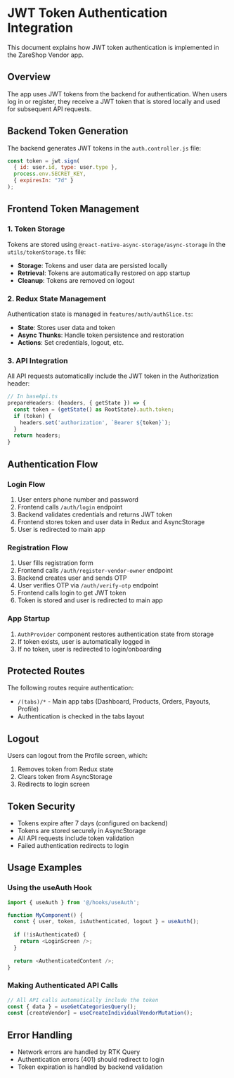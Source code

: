 # JWT Token Authentication Integration

This document explains how JWT token authentication is implemented in the ZareShop Vendor app.

## Overview

The app uses JWT tokens from the backend for authentication. When users log in or register, they receive a JWT token that is stored locally and used for subsequent API requests.

## Backend Token Generation

The backend generates JWT tokens in the `auth.controller.js` file:

```javascript
const token = jwt.sign(
  { id: user.id, type: user.type },
  process.env.SECRET_KEY,
  { expiresIn: "7d" }
);
```

## Frontend Token Management

### 1. Token Storage

Tokens are stored using `@react-native-async-storage/async-storage` in the `utils/tokenStorage.ts` file:

- **Storage**: Tokens and user data are persisted locally
- **Retrieval**: Tokens are automatically restored on app startup
- **Cleanup**: Tokens are removed on logout

### 2. Redux State Management

Authentication state is managed in `features/auth/authSlice.ts`:

- **State**: Stores user data and token
- **Async Thunks**: Handle token persistence and restoration
- **Actions**: Set credentials, logout, etc.

### 3. API Integration

All API requests automatically include the JWT token in the Authorization header:

```typescript
// In baseApi.ts
prepareHeaders: (headers, { getState }) => {
  const token = (getState() as RootState).auth.token;
  if (token) {
    headers.set('authorization', `Bearer ${token}`);
  }
  return headers;
}
```

## Authentication Flow

### Login Flow

1. User enters phone number and password
2. Frontend calls `/auth/login` endpoint
3. Backend validates credentials and returns JWT token
4. Frontend stores token and user data in Redux and AsyncStorage
5. User is redirected to main app

### Registration Flow

1. User fills registration form
2. Frontend calls `/auth/register-vendor-owner` endpoint
3. Backend creates user and sends OTP
4. User verifies OTP via `/auth/verify-otp` endpoint
5. Frontend calls login to get JWT token
6. Token is stored and user is redirected to main app

### App Startup

1. `AuthProvider` component restores authentication state from storage
2. If token exists, user is automatically logged in
3. If no token, user is redirected to login/onboarding

## Protected Routes

The following routes require authentication:

- `/(tabs)/*` - Main app tabs (Dashboard, Products, Orders, Payouts, Profile)
- Authentication is checked in the tabs layout

## Logout

Users can logout from the Profile screen, which:

1. Removes token from Redux state
2. Clears token from AsyncStorage
3. Redirects to login screen

## Token Security

- Tokens expire after 7 days (configured on backend)
- Tokens are stored securely in AsyncStorage
- All API requests include token validation
- Failed authentication redirects to login

## Usage Examples

### Using the useAuth Hook

```typescript
import { useAuth } from '@/hooks/useAuth';

function MyComponent() {
  const { user, token, isAuthenticated, logout } = useAuth();
  
  if (!isAuthenticated) {
    return <LoginScreen />;
  }
  
  return <AuthenticatedContent />;
}
```

### Making Authenticated API Calls

```typescript
// All API calls automatically include the token
const { data } = useGetCategoriesQuery();
const [createVendor] = useCreateIndividualVendorMutation();
```

## Error Handling

- Network errors are handled by RTK Query
- Authentication errors (401) should redirect to login
- Token expiration is handled by backend validation


